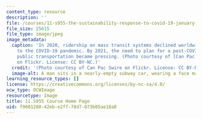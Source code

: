 ```yaml
---
content_type: resource
description: ''
file: /courses/11-s955-the-sustainability-response-to-covid-19-january-iap-2021/f960128042ebe2ff78d7073b05ae18a8_11-s955iap21.jpg
file_size: 25615
file_type: image/jpeg
image_metadata:
  caption: 'In 2020, ridership on mass transit systems declined worldwide in reaction
    to the COVID-19 pandemic. By 2021, the need to plan for a post-COVID future in
    public transportation became pressing. (Photo courtesy of [Can Pac Swire](https://www.flickr.com/photos/18378305@N00/49698931823)
    on Flickr. License: CC BY-NC.)'
  credit: '(Photo courtesy of Can Pac Swire on Flickr. License: CC BY-NC.)'
  image-alt: A man sits in a nearly-empty subway car, wearing a face mask.
learning_resource_types: []
license: https://creativecommons.org/licenses/by-nc-sa/4.0/
ocw_type: OCWImage
resourcetype: Image
title: 11.S955 Course Home Page
uid: f9601280-42eb-e2ff-78d7-073b05ae18a8
---
```

